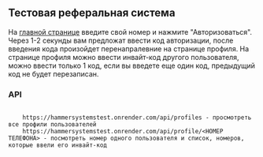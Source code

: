 ## Тестовая реферальная система

На <a href="https://hammersystemstest.onrender.com/">главной странице</a> введите свой номер и нажмите "Авторизоваться". Через 1-2 секунды вам предложат ввести код авторизации, после введения кода произойдет перенапралевние на странице профиля. На странице профиля можно ввести инвайт-код другого пользователя, можно ввести только 1 код, если вы введете еще один код, предыдущий код не будет перезаписан.

### API
<code>
    https://hammersystemstest.onrender.com/api/profiles - просмотреть все профили пользователей
    https://hammersystemstest.onrender.com/api/profile/<НОМЕР ТЕЛЕФОНА> - посмотреть номер одного пользователя и список, номеров, которые ввели его инвайт-код
</code>